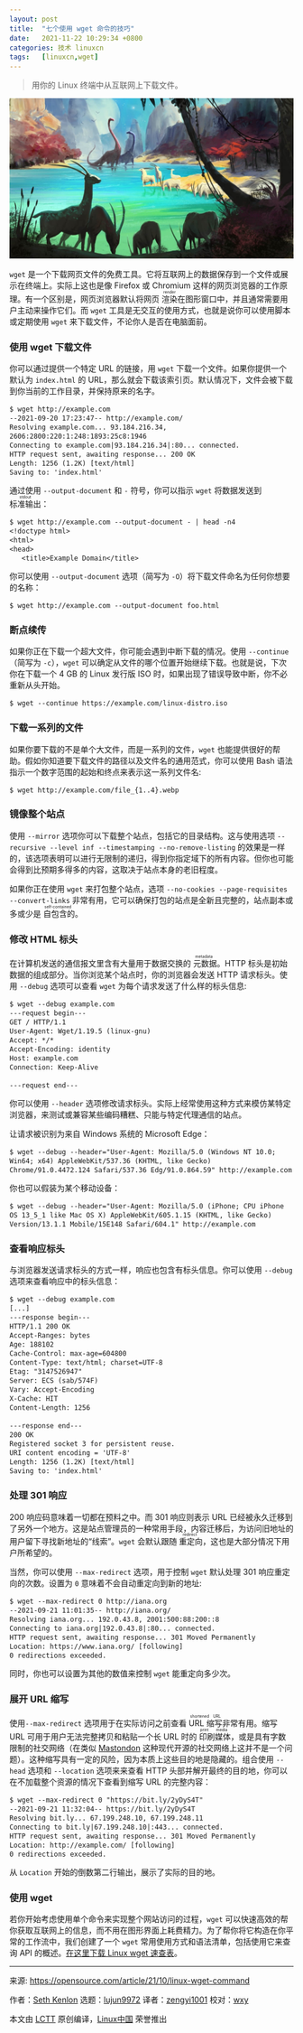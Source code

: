 ```yaml
---
layout: post
title:	"七个使用 wget 命令的技巧"
date:	2021-11-22 10:29:34 +0800 
categories:	技术 linuxcn 
tags:	[linuxcn,wget]
---
```




> 
> 用你的 Linux 终端中从互联网上下载文件。
> 
> 
> 


![](/Asserts/Images/album/202111/22/102927pjuji5juxzuikkg6.jpg "Computer screen with files or windows open")


`wget` 是一个下载网页文件的免费工具。它将互联网上的数据保存到一个文件或展示在终端上。实际上这也是像 Firefox 或 Chromium 这样的网页浏览器的工作原理。有一个区别是，网页浏览器默认将网页 <ruby> 渲染 <rt>  render </rt></ruby>在图形窗口中，并且通常需要用户主动来操作它们。而 `wget` 工具是无交互的使用方式，也就是说你可以使用脚本或定期使用 `wget` 来下载文件，不论你人是否在电脑面前。


### 使用 wget 下载文件


你可以通过提供一个特定 URL 的链接，用 `wget` 下载一个文件。如果你提供一个默认为 `index.html` 的 URL，那么就会下载该索引页。默认情况下，文件会被下载到你当前的工作目录，并保持原来的名字。



```
$ wget http://example.com
--2021-09-20 17:23:47-- http://example.com/
Resolving example.com... 93.184.216.34, 2606:2800:220:1:248:1893:25c8:1946
Connecting to example.com|93.184.216.34|:80... connected.
HTTP request sent, awaiting response... 200 OK
Length: 1256 (1.2K) [text/html]
Saving to: 'index.html'

```

通过使用 `--output-document` 和 `-` 符号，你可以指示 `wget` 将数据发送到 <ruby> 标准输出 <rt>  stdout </rt></ruby>：



```
$ wget http://example.com --output-document - | head -n4
<!doctype html>
<html>
<head>
   <title>Example Domain</title>

```

你可以使用 `--output-document` 选项（简写为 `-O`）将下载文件命名为任何你想要的名称：



```
$ wget http://example.com --output-document foo.html

```

### 断点续传


如果你正在下载一个超大文件，你可能会遇到中断下载的情况。使用 `--continue`（简写为 `-c`），`wget` 可以确定从文件的哪个位置开始继续下载。也就是说，下次你在下载一个 4 GB 的 Linux 发行版 ISO 时，如果出现了错误导致中断，你不必重新从头开始。



```
$ wget --continue https://example.com/linux-distro.iso

```

### 下载一系列的文件


如果你要下载的不是单个大文件，而是一系列的文件，`wget` 也能提供很好的帮助。假如你知道要下载文件的路径以及文件名的通用范式，你可以使用 Bash 语法指示一个数字范围的起始和终点来表示这一系列文件名:



```
$ wget http://example.com/file_{1..4}.webp

```

### 镜像整个站点


使用 `--mirror` 选项你可以下载整个站点，包括它的目录结构。这与使用选项 `--recursive --level inf --timestamping --no-remove-listing` 的效果是一样的，该选项表明可以进行无限制的递归，得到你指定域下的所有内容。但你也可能会得到比预期多得多的内容，这取决于站点本身的老旧程度。


如果你正在使用 `wget` 来打包整个站点，选项 `--no-cookies --page-requisites --convert-links` 非常有用，它可以确保打包的站点是全新且完整的，站点副本或多或少是<ruby> 自包含的 <rt>  self-contained </rt></ruby>。


### 修改 HTML 标头


在计算机发送的通信报文里含有大量用于数据交换的<ruby> 元数据 <rt>  metadata </rt></ruby>。HTTP 标头是初始数据的组成部分。当你浏览某个站点时，你的浏览器会发送 HTTP 请求标头。使用 `--debug` 选项可以查看 `wget` 为每个请求发送了什么样的标头信息:



```
$ wget --debug example.com
---request begin---
GET / HTTP/1.1
User-Agent: Wget/1.19.5 (linux-gnu)
Accept: */*
Accept-Encoding: identity
Host: example.com
Connection: Keep-Alive

---request end---

```

你可以使用 `--header` 选项修改请求标头。实际上经常使用这种方式来模仿某特定浏览器，来测试或兼容某些编码糟糕、只能与特定代理通信的站点。


让请求被识别为来自 Windows 系统的 Microsoft Edge：



```
$ wget --debug --header="User-Agent: Mozilla/5.0 (Windows NT 10.0; Win64; x64) AppleWebKit/537.36 (KHTML, like Gecko) Chrome/91.0.4472.124 Safari/537.36 Edg/91.0.864.59" http://example.com

```

你也可以假装为某个移动设备：



```
$ wget --debug --header="User-Agent: Mozilla/5.0 (iPhone; CPU iPhone OS 13_5_1 like Mac OS X) AppleWebKit/605.1.15 (KHTML, like Gecko) Version/13.1.1 Mobile/15E148 Safari/604.1" http://example.com

```

### 查看响应标头


与浏览器发送请求标头的方式一样，响应也包含有标头信息。你可以使用 `--debug` 选项来查看响应中的标头信息：



```
$ wget --debug example.com
[...]
---response begin---
HTTP/1.1 200 OK
Accept-Ranges: bytes
Age: 188102
Cache-Control: max-age=604800
Content-Type: text/html; charset=UTF-8
Etag: "3147526947"
Server: ECS (sab/574F)
Vary: Accept-Encoding
X-Cache: HIT
Content-Length: 1256

---response end---
200 OK
Registered socket 3 for persistent reuse.
URI content encoding = 'UTF-8'
Length: 1256 (1.2K) [text/html]
Saving to: 'index.html'

```

### 处理 301 响应


200 响应码意味着一切都在预料之中。而 301 响应则表示 URL 已经被永久迁移到了另外一个地方。这是站点管理员的一种常用手段，内容迁移后，为访问旧地址的用户留下寻找新地址的“线索”。`wget` 会默认跟随<ruby> 重定向 <rt>  redirect </rt></ruby>，这也是大部分情况下用户所希望的。


当然，你可以使用 `--max-redirect` 选项，用于控制 `wget` 默认处理 301 响应重定向的次数。设置为 `0` 意味着不会自动重定向到新的地址:



```
$ wget --max-redirect 0 http://iana.org
--2021-09-21 11:01:35-- http://iana.org/
Resolving iana.org... 192.0.43.8, 2001:500:88:200::8
Connecting to iana.org|192.0.43.8|:80... connected.
HTTP request sent, awaiting response... 301 Moved Permanently
Location: https://www.iana.org/ [following]
0 redirections exceeded.

```

同时，你也可以设置为其他的数值来控制 `wget` 能重定向多少次。


### 展开 URL 缩写


使用`--max-redirect` 选项用于在实际访问之前查看 <ruby> URL 缩写 <rt>  shortened URL </rt></ruby>非常有用。缩写 URL 可用于用户无法完整拷贝和粘贴一个长 URL 时的<ruby> 印刷媒体 <rt>  print media </rt></ruby>，或是具有字数限制的社交网络（在类似 [Mastondon](https://opensource.com/article/17/4/guide-to-mastodon) 这种现代开源的社交网络上这并不是一个问题）。这种缩写具有一定的风险，因为本质上这些目的地是隐藏的。组合使用 `--head` 选项和 `--location` 选项来来查看 HTTP 头部并解开最终的目的地，你可以在不加载整个资源的情况下查看到缩写 URL 的完整内容：



```
$ wget --max-redirect 0 "https://bit.ly/2yDyS4T"
--2021-09-21 11:32:04-- https://bit.ly/2yDyS4T
Resolving bit.ly... 67.199.248.10, 67.199.248.11
Connecting to bit.ly|67.199.248.10|:443... connected.
HTTP request sent, awaiting response... 301 Moved Permanently
Location: http://example.com/ [following]
0 redirections exceeded.

```

从 `Location` 开始的倒数第二行输出，展示了实际的目的地。


### 使用 wget


若你开始考虑使用单个命令来实现整个网站访问的过程，`wget` 可以快速高效的帮你获取互联网上的信息，而不用在图形界面上耗费精力。为了帮你将它构造在你平常的工作流中，我们创建了一个 `wget` 常用使用方式和语法清单，包括使用它来查询 API 的概述。[在这里下载 Linux wget 速查表](https://opensource.com/downloads/linux-wget-cheat-sheet)。




---


来源: <https://opensource.com/article/21/10/linux-wget-command>


作者：[Seth Kenlon](https://opensource.com/users/seth) 选题：[lujun9972](https://github.com/lujun9972) 译者：[zengyi1001](https://github.com/zengyi1001) 校对：[wxy](https://github.com/wxy)


本文由 [LCTT](https://github.com/LCTT/TranslateProject) 原创编译，[Linux中国](https://linux.cn/) 荣誉推出
